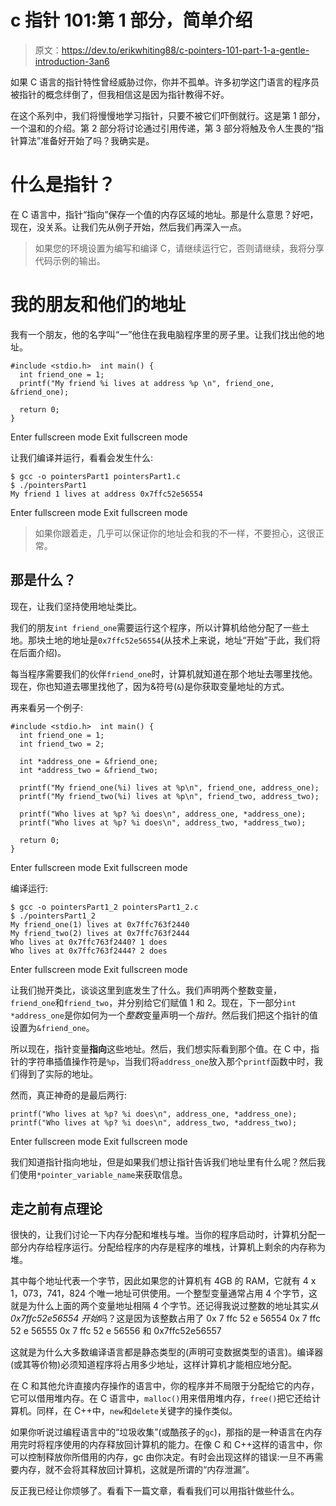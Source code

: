 # c 指针 101:第 1 部分，简单介绍

> 原文：<https://dev.to/erikwhiting88/c-pointers-101-part-1-a-gentle-introduction-3an6>

如果 C 语言的指针特性曾经威胁过你，你并不孤单。许多初学这门语言的程序员被指针的概念绊倒了，但我相信这是因为指针教得不好。

在这个系列中，我们将慢慢地学习指针，只要不被它们吓倒就行。这是第 1 部分，一个温和的介绍。第 2 部分将讨论通过引用传递，第 3 部分将触及令人生畏的“指针算法”准备好开始了吗？我确实是。

# 什么是指针？

在 C 语言中，指针“指向”保存一个值的内存区域的地址。那是什么意思？好吧，现在，没关系。让我们先从例子开始，然后我们再深入一点。

> 如果您的环境设置为编写和编译 C，请继续运行它，否则请继续，我将分享代码示例的输出。

# 我的朋友和他们的地址

我有一个朋友，他的名字叫“一”他住在我电脑程序里的房子里。让我们找出他的地址。

```
#include <stdio.h>  int main() {
  int friend_one = 1;
  printf("My friend %i lives at address %p \n", friend_one, &friend_one);

  return 0;
} 
```

Enter fullscreen mode Exit fullscreen mode

让我们编译并运行，看看会发生什么:

```
$ gcc -o pointersPart1 pointersPart1.c
$ ./pointersPart1
My friend 1 lives at address 0x7ffc52e56554 
```

Enter fullscreen mode Exit fullscreen mode

> 如果你跟着走，几乎可以保证你的地址会和我的不一样，不要担心，这很正常。

## 那是什么？

现在，让我们坚持使用地址类比。

我们的朋友`int friend_one`需要运行这个程序，所以计算机给他分配了一些土地。那块土地的地址是`0x7ffc52e56554`(从技术上来说，地址“开始”于此，我们将在后面介绍)。

每当程序需要我们的伙伴`friend_one`时，计算机就知道在那个地址去哪里找他。现在，你也知道去哪里找他了，因为&符号(`&`)是你获取变量地址的方式。

再来看另一个例子:

```
#include <stdio.h>  int main() {
  int friend_one = 1;
  int friend_two = 2;

  int *address_one = &friend_one;
  int *address_two = &friend_two;

  printf("My friend_one(%i) lives at %p\n", friend_one, address_one);
  printf("My friend_two(%i) lives at %p\n", friend_two, address_two);

  printf("Who lives at %p? %i does\n", address_one, *address_one);
  printf("Who lives at %p? %i does\n", address_two, *address_two);

  return 0;
} 
```

Enter fullscreen mode Exit fullscreen mode

编译运行:

```
$ gcc -o pointersPart1_2 pointersPart1_2.c
$ ./pointersPart1_2
My friend_one(1) lives at 0x7ffc763f2440
My friend_two(2) lives at 0x7ffc763f2444
Who lives at 0x7ffc763f2440? 1 does
Who lives at 0x7ffc763f2444? 2 does 
```

Enter fullscreen mode Exit fullscreen mode

让我们抛开类比，谈谈这里到底发生了什么。我们声明两个整数变量，`friend_one`和`friend_two`，并分别给它们赋值 1 和 2。现在，下一部分`int *address_one`是你如何为一个*整数*变量声明一个*指针*。然后我们把这个指针的值设置为`&friend_one`。

所以现在，指针变量**指向**这些地址。然后，我们想实际看到那个值。在 C 中，指针的字符串插值操作符是`%p`，当我们将`address_one`放入那个`printf`函数中时，我们得到了实际的地址。

然而，真正神奇的是最后两行:

```
printf("Who lives at %p? %i does\n", address_one, *address_one);
printf("Who lives at %p? %i does\n", address_two, *address_two); 
```

Enter fullscreen mode Exit fullscreen mode

我们知道指针指向地址，但是如果我们想让指针告诉我们地址里有什么呢？然后我们使用`*pointer_variable_name`来获取信息。

## 走之前有点理论

很快的，让我们讨论一下内存分配和堆栈与堆。当你的程序启动时，计算机分配一部分内存给程序运行。分配给程序的内存是程序的堆栈，计算机上剩余的内存称为堆。

其中每个地址代表一个字节，因此如果您的计算机有 4GB 的 RAM，它就有 4 x 1，073，741，824 个唯一地址可供使用。一个整型变量通常占用 4 个字节，这就是为什么上面的两个变量地址相隔 4 个字节。还记得我说过整数的地址其实*从 0x7ffc52e56554 开始*吗？这是因为该整数占用了
0x 7 ffc 52 e 56554
0x 7 ffc 52 e 56555
0x 7 ffc 52 e 56556
和 0x7ffc52e56557

这就是为什么大多数编译语言都是静态类型的(声明可变数据类型的语言)。编译器(或其等价物)必须知道程序将占用多少地址，这样计算机才能相应地分配。

在 C 和其他允许直接内存操作的语言中，你的程序并不局限于分配给它的内存，它可以借用堆内存。在 C 语言中，`malloc()`用来借用堆内存，`free()`把它还给计算机。同样，在 C++中，`new`和`delete`关键字的操作类似。

如果你听说过编程语言中的“垃圾收集”(或酷孩子的`gc`)，那指的是一种语言在内存用完时将程序使用的内存释放回计算机的能力。在像 C 和 C++这样的语言中，你可以控制释放你所借用的内存，gc 由你决定。有时会出现这样的错误:一旦不再需要内存，就不会将其释放回计算机，这就是所谓的“内存泄漏”。

反正我已经让你烦够了。看看下一篇文章，看看我们可以用指针做些什么。